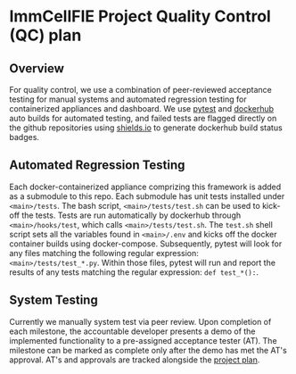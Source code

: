 # ImmCellFIE Project Quality Control (QC) plan

## Overview

For quality control, we use a combination of peer-reviewed acceptance testing for manual systems and automated regression testing for containerized appliances and dashboard.
We use [pytest](https://docs.pytest.org/en/stable/) and [dockerhub](https://hub.docker.com) auto builds for automated testing, and failed tests are flagged directly on the 
github repositories using [shields.io](https://shields.io/category/build) to generate dockerhub build status badges.

## Automated Regression Testing

Each docker-containerized appliance comprizing this framework is added as a submodule to this repo. Each submodule has unit tests installed under `<main>/tests`. 
The bash script, `<main>/tests/test.sh` can be used to kick-off the tests. Tests are run automatically by dockerhub through `<main>/hooks/test`, which 
calls `<main>/tests/test.sh`. The `test.sh` shell script sets all the variables found in `<main>/.env` and kicks off the docker container builds using docker-compose. 
Subsequently, pytest will look for any files matching the following regular expression: `<main>/tests/test_*.py`. Within those files, pytest will run and report the 
results of any tests matching the regular expression: `def test_*():`.

## System Testing

Currently we  manually system test via peer review. Upon completion of each milestone, the accountable developer presents a demo of the implemented functionality to a 
pre-assigned  acceptance tester (AT). The milestone can be marked as complete only after the demo has met the AT's approval. AT's and approvals are tracked alongside
the [project plan](https://drive.google.com/file/d/1H5ocHVMpFI9Ju3CdT_NVYG4yHXoR-jz9/view).
